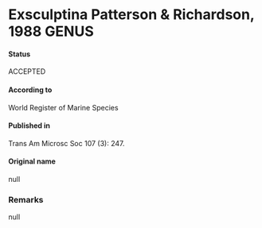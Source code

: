 Exsculptina Patterson & Richardson, 1988 GENUS
=======

#### Status
ACCEPTED

#### According to
World Register of Marine Species

#### Published in
Trans Am Microsc Soc 107 (3): 247.

#### Original name
null

### Remarks
null